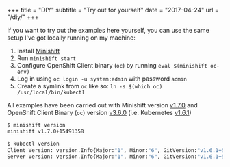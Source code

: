 +++
title = "DIY"
subtitle = "Try out for yourself"
date = "2017-04-24"
url = "/diy/"
+++

If you want to try out the examples here yourself, you can use the same setup
I've got locally running on my machine:

1. Install [Minishift](https://docs.openshift.org/latest/minishift/getting-started/installing.html)
1. Run `minishift start`
1. Configure OpenShift Client binary (`oc`) by running `eval $(minishift oc-env)`
1. Log in using `oc login -u system:admin` with password `admin`
1. Create a symlink from `oc` like so:  `ln -s $(which oc) /usr/local/bin/kubectl`

All examples have been carried out with Minishift version [v1.7.0](https://github.com/minishift/minishift/releases/tag/v1.7.0) and OpenShift Client Binary (`oc`) version [v3.6.0](https://github.com/openshift/origin/releases/tag/v3.6.0) (i.e. Kubernetes [v1.6.1](https://github.com/kubernetes/kubernetes/releases/tag/v1.6.1))

```bash
$ minishift version
minishift v1.7.0+15491358

$ kubectl version
Client Version: version.Info{Major:"1", Minor:"6", GitVersion:"v1.6.1+5115d708d7", GitCommit:"fff65cf", GitTreeState:"clean", BuildDate:"2017-07-30T21:47:33Z", GoVersion:"go1.7.6", Compiler:"gc", Platform:"linux/amd64"}
Server Version: version.Info{Major:"1", Minor:"6", GitVersion:"v1.6.1+5115d708d7", GitCommit:"fff65cf", GitTreeState:"clean", BuildDate:"2017-08-01T06:24:02Z", GoVersion:"go1.7.6", Compiler:"gc", Platform:"linux/amd64"}
```
